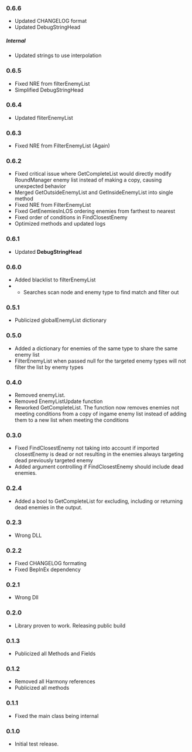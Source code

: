 ### 0.6.6
- Updated CHANGELOG format
- Updated DebugStringHead

##### Internal
- Updated strings to use interpolation

### 0.6.5
- Fixed NRE from filterEnemyList
- Simplified DebugStringHead

### 0.6.4 
- Updated fliterEnemyList

### 0.6.3 
- Fixed NRE from FilterEnemyList (Again)

### 0.6.2 
- Fixed critical issue where GetCompleteList would directly modify RoundManager enemy list instead of making a copy, causing unexpected behavior
- Merged GetOutsideEnemyList and GetInsideEnemyList into single method
- Fixed NRE from FilterEnemyList
- Fixed GetEnemiesInLOS ordering enemies from farthest to nearest
- Fixed order of conditions in FindClosestEnemy
- Optimized methods and updated logs

### 0.6.1 
- Updated __DebugStringHead__ 

### 0.6.0 
- Added blacklist to filterEnemyList
- - Searches scan node and enemy type to find match and filter out

### 0.5.1 
- Publicized globalEnemyList dictionary 

### 0.5.0 
- Added a dictionary for enemies of the same type to share the same enemy list 
- FilterEnemyList when passed null for the targeted enemy types will not filter the list by enemy types 

### 0.4.0 
- Removed enemyList. 
- Removed EnemyListUpdate function 
- Reworked GetCompleteList. The function now removes enemies not meeting conditions from a copy of ingame enemy list instead of adding them to a new list when meeting the conditions 

### 0.3.0 
- Fixed FindClosestEnemy not taking into account if imported closestEnemy is dead or not resulting in the enemies always targeting dead previously targeted enemy
- Added argument controlling if FindClosestEnemy should include dead enemies.

### 0.2.4 
- Added a bool to GetCompleteList for excluding, including or returning dead enemies in the output.

### 0.2.3 
- Wrong DLL

### 0.2.2 
- Fixed CHANGELOG formating
- Fixed BepInEx dependency

### 0.2.1
- Wrong Dll

### 0.2.0
- Library proven to work. Releasing public build

### 0.1.3
- Publicized all Methods and Fields

### 0.1.2
- Removed all Harmony references
- Publicized all methods

### 0.1.1
- Fixed the main class being internal

### 0.1.0
- Initial test release.
